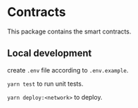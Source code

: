 # Contracts

This package contains the smart contracts.

## Local development

create `.env` file according to `.env.example`.

`yarn test` to run unit tests.

`yarn deploy:<network>` to deploy.
